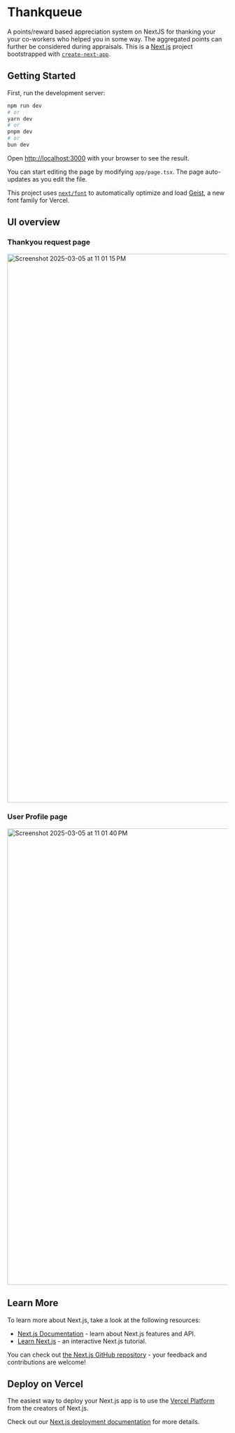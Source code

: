 # Thankqueue
A points/reward based appreciation system on NextJS for thanking your your co-workers who helped you in some way. The aggregated points can further be considered during appraisals.
This is a [Next.js](https://nextjs.org) project bootstrapped with [`create-next-app`](https://nextjs.org/docs/app/api-reference/cli/create-next-app).

## Getting Started

First, run the development server:

```bash
npm run dev
# or
yarn dev
# or
pnpm dev
# or
bun dev
```

Open [http://localhost:3000](http://localhost:3000) with your browser to see the result.

You can start editing the page by modifying `app/page.tsx`. The page auto-updates as you edit the file.

This project uses [`next/font`](https://nextjs.org/docs/app/building-your-application/optimizing/fonts) to automatically optimize and load [Geist](https://vercel.com/font), a new font family for Vercel.

## UI overview

### Thankyou request page

<img width="1253" alt="Screenshot 2025-03-05 at 11 01 15 PM" src="https://github.com/user-attachments/assets/c4cd317c-5119-40fe-a944-e22a6de28c5e" />

### User Profile page

<img width="1042" alt="Screenshot 2025-03-05 at 11 01 40 PM" src="https://github.com/user-attachments/assets/806ff561-e990-4d4d-95f9-ef0713623602" />


## Learn More

To learn more about Next.js, take a look at the following resources:

- [Next.js Documentation](https://nextjs.org/docs) - learn about Next.js features and API.
- [Learn Next.js](https://nextjs.org/learn) - an interactive Next.js tutorial.

You can check out [the Next.js GitHub repository](https://github.com/vercel/next.js) - your feedback and contributions are welcome!

## Deploy on Vercel

The easiest way to deploy your Next.js app is to use the [Vercel Platform](https://vercel.com/new?utm_medium=default-template&filter=next.js&utm_source=create-next-app&utm_campaign=create-next-app-readme) from the creators of Next.js.

Check out our [Next.js deployment documentation](https://nextjs.org/docs/app/building-your-application/deploying) for more details.
